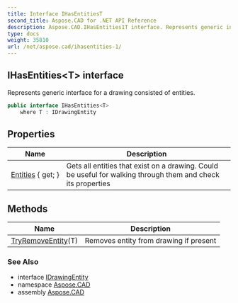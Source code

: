 ```yaml
---
title: Interface IHasEntitiesT
second_title: Aspose.CAD for .NET API Reference
description: Aspose.CAD.IHasEntities1T interface. Represents generic interface for a drawing consisted of entities
type: docs
weight: 35810
url: /net/aspose.cad/ihasentities-1/
---
```

## IHasEntities&lt;T&gt; interface

Represents generic interface for a drawing consisted of entities.

```csharp
public interface IHasEntities<T>
    where T : IDrawingEntity
```

## Properties

| Name | Description |
| --- | --- |
| [Entities](../../aspose.cad/ihasentities-1/entities/) { get; } | Gets all entities that exist on a drawing. Could be useful for walking through them and check its properties |

## Methods

| Name | Description |
| --- | --- |
| [TryRemoveEntity](../../aspose.cad/ihasentities-1/tryremoveentity/)(T) | Removes entity from drawing if present |

### See Also

* interface [IDrawingEntity](../idrawingentity/)
* namespace [Aspose.CAD](../../aspose.cad/)
* assembly [Aspose.CAD](../../)


